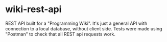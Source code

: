 # wiki-rest-api

REST API built for a "Programming Wiki". It's just a general API with connection to a local database, without client side. Tests were made using "Postman" to check that all REST api requests work.

